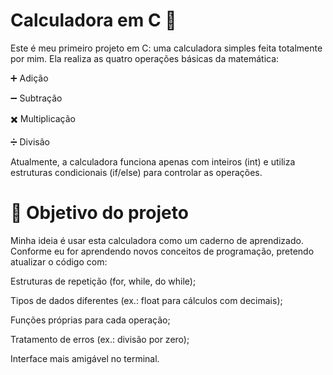# Calculadora em C 🧮

Este é meu primeiro projeto em C: uma calculadora simples feita totalmente por mim.
Ela realiza as quatro operações básicas da matemática:

➕ Adição

➖ Subtração

✖️ Multiplicação

➗ Divisão

Atualmente, a calculadora funciona apenas com inteiros (int) e utiliza estruturas condicionais (if/else) para controlar as operações.

# 🚀 Objetivo do projeto

Minha ideia é usar esta calculadora como um caderno de aprendizado.
Conforme eu for aprendendo novos conceitos de programação, pretendo atualizar o código com:

Estruturas de repetição (for, while, do while);

Tipos de dados diferentes (ex.: float para cálculos com decimais);

Funções próprias para cada operação;

Tratamento de erros (ex.: divisão por zero);

Interface mais amigável no terminal.
